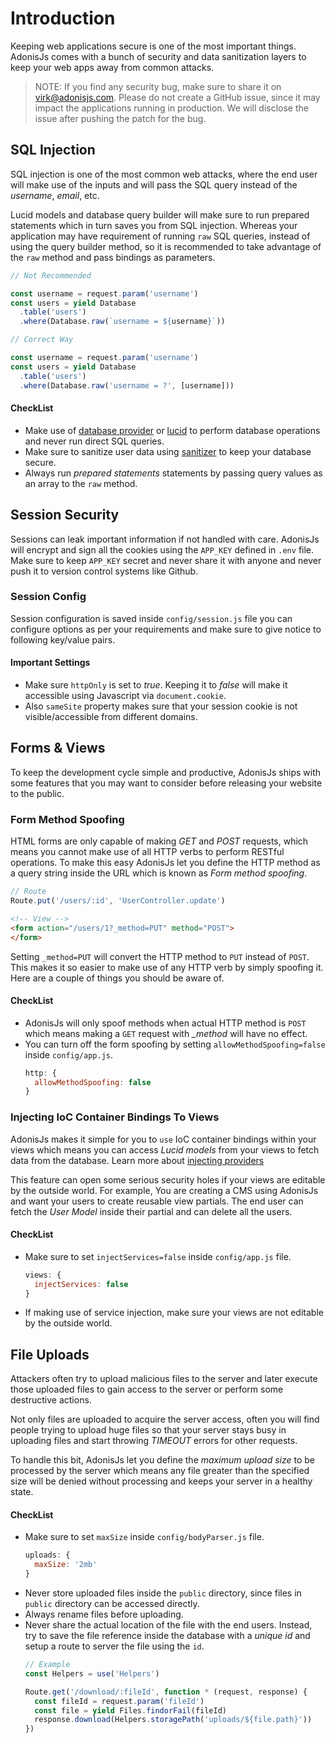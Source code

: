 # Introduction

Keeping web applications secure is one of the most important things. AdonisJs comes with a bunch of security and data sanitization layers to keep your web apps away from common attacks.

> NOTE: If you find any security bug, make sure to share it on virk@adonisjs.com. Please do not create a GitHub issue, since it may impact the applications running in production. We will disclose the issue after pushing the patch for the bug.

## SQL Injection
SQL injection is one of the most common web attacks, where the end user will make use of the inputs and will pass the SQL query instead of the *username*, *email*, etc.

Lucid models and database query builder will make sure to run prepared statements which in turn saves you from SQL injection. Whereas your application may have requirement of running `raw` SQL queries, instead of using the query builder method, so it is recommended to take advantage of the `raw` method and pass bindings as parameters.

```js
// Not Recommended

const username = request.param('username')
const users = yield Database
  .table('users')
  .where(Database.raw(`username = ${username}`))
```

```js
// Correct Way

const username = request.param('username')
const users = yield Database
  .table('users')
  .where(Database.raw('username = ?', [username]))
```

#### CheckList

* Make use of [database provider](/markdown/05-database/02-query-builder.md) or [lucid](/markdown/06-lucid/01-lucid.md) to perform database operations and never run direct SQL queries.
* Make sure to sanitize user data using [sanitizer](/markdown/07-common-web-tools/11-validator.md#sanitizedata-rules) to keep your database secure.
* Always run *prepared statements* statements by passing query values as an array to the `raw` method.

## Session Security
Sessions can leak important information if not handled with care. AdonisJs will encrypt and sign all the cookies using the `APP_KEY` defined in `.env` file. Make sure to keep `APP_KEY` secret and never share it with anyone and never push it to version control systems like Github.

### Session Config
Session configuration is saved inside `config/session.js` file you can configure options as per your requirements and make sure to give notice to following key/value pairs.

#### Important Settings
* Make sure `httpOnly` is set to *true*. Keeping it to *false* will make it accessible using Javascript via `document.cookie`.
* Also `sameSite` property makes sure that your session cookie is not visible/accessible from different domains.

## Forms & Views
To keep the development cycle simple and productive, AdonisJs ships with some features that you may want to consider before releasing your website to the public.

### Form Method Spoofing
HTML forms are only capable of making *GET* and *POST* requests, which means you cannot make use of all HTTP verbs to perform RESTful operations. To make this easy AdonisJs let you define the HTTP method as a query string inside the URL which is known as *Form method spoofing*.

```js
// Route
Route.put('/users/:id', 'UserController.update')
```

```html
<!-- View -->
<form action="/users/1?_method=PUT" method="POST">
</form>
```

Setting `_method=PUT` will convert the HTTP method to `PUT` instead of `POST`. This makes it so easier to make use of any HTTP verb by simply spoofing it. Here are a couple of things you should be aware of.

#### CheckList
* AdonisJs will only spoof methods when actual HTTP method is `POST` which means making a `GET` request with *_method* will have no effect.
* You can turn off the form spoofing by setting `allowMethodSpoofing=false` inside `config/app.js`.
  ```js
  http: {
    allowMethodSpoofing: false
  }
  ```

### Injecting IoC Container Bindings To Views
AdonisJs makes it simple for you to `use` IoC container bindings within your views which means you can access *Lucid models* from your views to fetch data from the database. Learn more about [injecting providers](/markdown/04-views/01-views.md#injecting-providers)

This feature can open some serious security holes if your views are editable by the outside world. For example, You are creating a CMS using AdonisJs and want your users to create reusable view partials. The end user can fetch the *User Model* inside their partial and can delete all the users.

#### CheckList
* Make sure to set `injectServices=false` inside `config/app.js` file.
  ```js
  views: {
    injectServices: false
  }
  ```
* If making use of service injection, make sure your views are not editable by the outside world.

## File Uploads
Attackers often try to upload malicious files to the server and later execute those uploaded files to gain access to the server or perform some destructive actions.

Not only files are uploaded to acquire the server access, often you will find people trying to upload huge files so that your server stays busy in uploading files and start throwing *TIMEOUT* errors for other requests.

To handle this bit, AdonisJs let you define the *maximum upload size* to be processed by the server which means any file greater than the specified size will be denied without processing and keeps your server in a healthy state.

#### CheckList
* Make sure to set `maxSize` inside `config/bodyParser.js` file.
  ```js
  uploads: {
    maxSize: '2mb'
  }
  ```
* Never store uploaded files inside the `public` directory, since files in `public` directory can be accessed directly.
* Always rename files before uploading.
* Never share the actual location of the file with the end users. Instead, try to save the file reference inside the database with a *unique id* and setup a route to server the file using the `id`.
  ```js
  // Example
  const Helpers = use('Helpers')

  Route.get('/download/:fileId', function * (request, response) {
    const fileId = request.param('fileId')
    const file = yield Files.findorFail(fileId)
    response.download(Helpers.storagePath('uploads/${file.path}'))
  })
  ```
